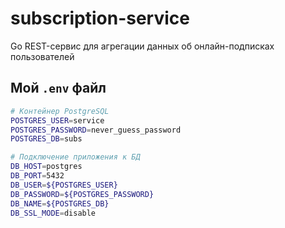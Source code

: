 # subscription-service

Go REST-сервис для агрегации данных об онлайн-подписках пользователей

## Мой `.env` файл
```bash
# Контейнер PostgreSQL
POSTGRES_USER=service
POSTGRES_PASSWORD=never_guess_password
POSTGRES_DB=subs

# Подключение приложения к БД
DB_HOST=postgres
DB_PORT=5432
DB_USER=${POSTGRES_USER}
DB_PASSWORD=${POSTGRES_PASSWORD}
DB_NAME=${POSTGRES_DB}
DB_SSL_MODE=disable
```
